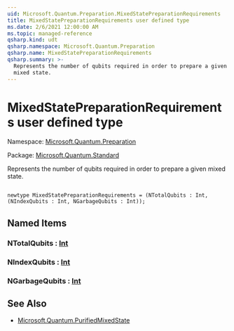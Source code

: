 ```yaml
---
uid: Microsoft.Quantum.Preparation.MixedStatePreparationRequirements
title: MixedStatePreparationRequirements user defined type
ms.date: 2/6/2021 12:00:00 AM
ms.topic: managed-reference
qsharp.kind: udt
qsharp.namespace: Microsoft.Quantum.Preparation
qsharp.name: MixedStatePreparationRequirements
qsharp.summary: >-
  Represents the number of qubits required in order to prepare a given
  mixed state.
---
```


# MixedStatePreparationRequirements user defined type

Namespace: [Microsoft.Quantum.Preparation](xref:Microsoft.Quantum.Preparation)

Package: [Microsoft.Quantum.Standard](https://nuget.org/packages/Microsoft.Quantum.Standard)


Represents the number of qubits required in order to prepare a givenmixed state.

```qsharp

newtype MixedStatePreparationRequirements = (NTotalQubits : Int, (NIndexQubits : Int, NGarbageQubits : Int));
```



## Named Items

### NTotalQubits : [Int](xref:microsoft.quantum.lang-ref.int)


### NIndexQubits : [Int](xref:microsoft.quantum.lang-ref.int)


### NGarbageQubits : [Int](xref:microsoft.quantum.lang-ref.int)



## See Also

- [Microsoft.Quantum.PurifiedMixedState](xref:Microsoft.Quantum.PurifiedMixedState)